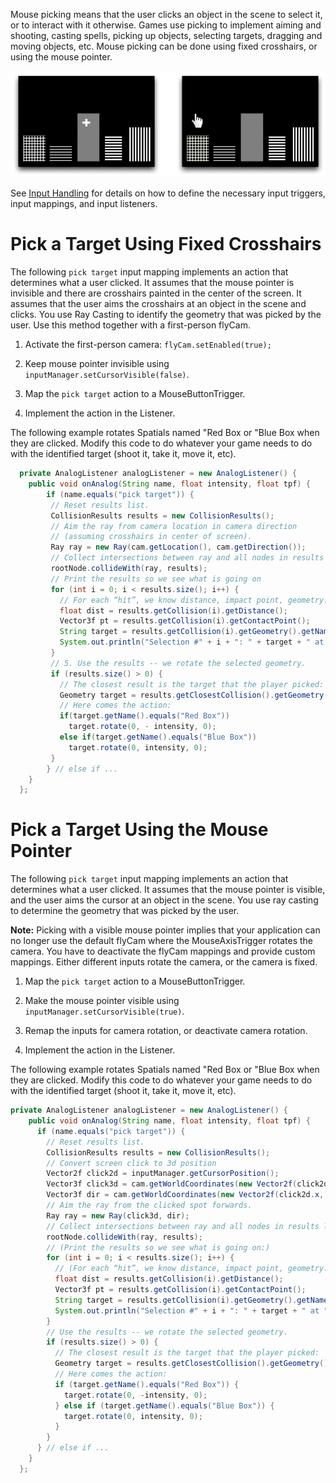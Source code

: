 Mouse picking means that the user clicks an object in the scene to
select it, or to interact with it otherwise. Games use picking to
implement aiming and shooting, casting spells, picking up objects,
selecting targets, dragging and moving objects, etc. Mouse picking can
be done using fixed crosshairs, or using the mouse pointer.

![mouse-picking.png](../../../images/jme3/advanced/mouse-picking.png)

See [Input Handling](../../jme3/advanced/input_handling) for details
on how to define the necessary input triggers, input mappings, and input
listeners.

Pick a Target Using Fixed Crosshairs
====================================

The following `pick target` input mapping implements an action that
determines what a user clicked. It assumes that the mouse pointer is
invisible and there are crosshairs painted in the center of the screen.
It assumes that the user aims the crosshairs at an object in the scene
and clicks. You use Ray Casting to identify the geometry that was picked
by the user. Use this method together with a first-person flyCam.

1.  Activate the first-person camera: `flyCam.setEnabled(true);`

2.  Keep mouse pointer invisible using
    `inputManager.setCursorVisible(false)`.

3.  Map the `pick target` action to a MouseButtonTrigger.

4.  Implement the action in the Listener.

The following example rotates Spatials named "Red Box or "Blue Box when
they are clicked. Modify this code to do whatever your game needs to do
with the identified target (shoot it, take it, move it, etc).

```java
  private AnalogListener analogListener = new AnalogListener() {
    public void onAnalog(String name, float intensity, float tpf) {
        if (name.equals("pick target")) {
         // Reset results list.
         CollisionResults results = new CollisionResults();
         // Aim the ray from camera location in camera direction
         // (assuming crosshairs in center of screen).
         Ray ray = new Ray(cam.getLocation(), cam.getDirection());
         // Collect intersections between ray and all nodes in results list.
         rootNode.collideWith(ray, results);
         // Print the results so we see what is going on
         for (int i = 0; i < results.size(); i++) {
           // For each “hit”, we know distance, impact point, geometry.
           float dist = results.getCollision(i).getDistance();
           Vector3f pt = results.getCollision(i).getContactPoint();
           String target = results.getCollision(i).getGeometry().getName();
           System.out.println("Selection #" + i + ": " + target + " at " + pt + ", " + dist + " WU away.");
         }
         // 5. Use the results -- we rotate the selected geometry.
         if (results.size() > 0) {
           // The closest result is the target that the player picked:
           Geometry target = results.getClosestCollision().getGeometry();
           // Here comes the action:
           if(target.getName().equals("Red Box"))
             target.rotate(0, - intensity, 0);
           else if(target.getName().equals("Blue Box"))
             target.rotate(0, intensity, 0);
         }
        } // else if ...
    }
  };
```

Pick a Target Using the Mouse Pointer
=====================================

The following `pick target` input mapping implements an action that
determines what a user clicked. It assumes that the mouse pointer is
visible, and the user aims the cursor at an object in the scene. You use
ray casting to determine the geometry that was picked by the user.

**Note:** Picking with a visible mouse pointer implies that your
application can no longer use the default flyCam where the
MouseAxisTrigger rotates the camera. You have to deactivate the flyCam
mappings and provide custom mappings. Either different inputs rotate the
camera, or the camera is fixed.

1.  Map the `pick target` action to a MouseButtonTrigger.

2.  Make the mouse pointer visible using
    `inputManager.setCursorVisible(true)`.

3.  Remap the inputs for camera rotation, or deactivate camera rotation.

4.  Implement the action in the Listener.

The following example rotates Spatials named "Red Box or "Blue Box when
they are clicked. Modify this code to do whatever your game needs to do
with the identified target (shoot it, take it, move it, etc).

```java
private AnalogListener analogListener = new AnalogListener() {
    public void onAnalog(String name, float intensity, float tpf) {
      if (name.equals("pick target")) {
        // Reset results list.
        CollisionResults results = new CollisionResults();
        // Convert screen click to 3d position
        Vector2f click2d = inputManager.getCursorPosition();
        Vector3f click3d = cam.getWorldCoordinates(new Vector2f(click2d.x, click2d.y), 0f).clone();
        Vector3f dir = cam.getWorldCoordinates(new Vector2f(click2d.x, click2d.y), 1f).subtractLocal(click3d).normalizeLocal();
        // Aim the ray from the clicked spot forwards.
        Ray ray = new Ray(click3d, dir);
        // Collect intersections between ray and all nodes in results list.
        rootNode.collideWith(ray, results);
        // (Print the results so we see what is going on:)
        for (int i = 0; i < results.size(); i++) {
          // (For each “hit”, we know distance, impact point, geometry.)
          float dist = results.getCollision(i).getDistance();
          Vector3f pt = results.getCollision(i).getContactPoint();
          String target = results.getCollision(i).getGeometry().getName();
          System.out.println("Selection #" + i + ": " + target + " at " + pt + ", " + dist + " WU away.");
        }
        // Use the results -- we rotate the selected geometry.
        if (results.size() > 0) {
          // The closest result is the target that the player picked:
          Geometry target = results.getClosestCollision().getGeometry();
          // Here comes the action:
          if (target.getName().equals("Red Box")) {
            target.rotate(0, -intensity, 0);
          } else if (target.getName().equals("Blue Box")) {
            target.rotate(0, intensity, 0);
          }
        }
      } // else if ...
    }
  };
```
